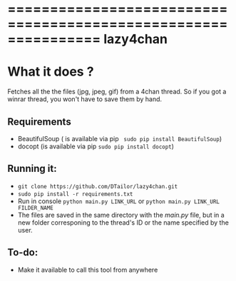 ===============================================================
lazy4chan
===============================================================

What it does ?
===============

Fetches all the the files (jpg, jpeg, gif) from a 4chan thread. So if you got a winrar thread, you won't have to save them by hand.

Requirements
-
  - BeautifulSoup ( is available via pip ` sudo pip install BeautifulSoup`)
  - docopt (is available via pip `sudo pip install docopt`)

Running it:
-
  - `git clone https://github.com/DTailor/lazy4chan.git`
  - `sudo pip install -r requirements.txt`
  - Run in console `python main.py LINK_URL` or `python main.py LINK_URL FILDER_NAME`
  - The files are saved in the same directory with the *main.py* file, but in a new folder corresponing to the thread's ID or the name specified by the user.
 
To-do:
-
  - Make it available to call this tool from anywhere

